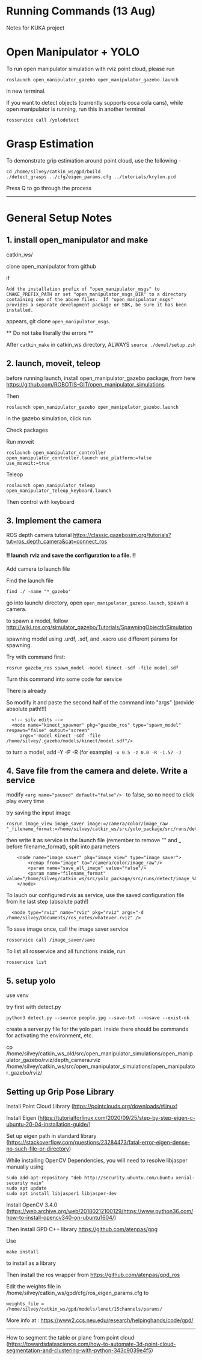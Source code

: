 # Running Commands (13 Aug)
Notes for KUKA project

# Open Manipulator + YOLO

To run open manipulator simulation with rviz point cloud, please run 
```
roslaunch open_manipulator_gazebo open_manipulator_gazebo.launch
```
in new terminal.

If you want to detect objects (currently supports coca cola cans), while open manipulator is running, run this in another terminal

```
rosservice call /yolodetect
```

# Grasp Estimation

To demonstrate grip estimation around point cloud, use the following - 
```
cd /home/silvey/catkin_ws/gpd/build
./detect_grasps ../cfg/eigen_params.cfg ../tutorials/krylon.pcd
```
Press Q to go through the process



---


# General Setup Notes

## 1. install open_manipulator and make

catkin_ws/

clone open_manipulator from github

if

```
Add the installation prefix of "open_manipulator_msgs" to CMAKE_PREFIX_PATH or set "open_manipulator_msgs_DIR" to a directory containing one of the above files.  If "open_manipulator_msgs" provides a separate development package or SDK, be sure it has been installed.
```
appears, git clone `open_manipulator_msgs`.

** Do not take literally the errors **

After `catkin_make` in catkin_ws directory, ALWAYS `source ./devel/setup.zsh`



## 2. launch, moveit, teleop

before running launch, install open_manipulator_gazebo package, from here https://github.com/ROBOTIS-GIT/open_manipulator_simulations

Then 

```
roslaunch open_manipulator_gazebo open_manipulator_gazebo.launch
```

in the gazebo simulation, click run

Check packages

Run moveit

```
roslaunch open_manipulator_controller open_manipulator_controller.launch use_platform:=false use_moveit:=true
```

Teleop

```
roslaunch open_manipulator_teleop open_manipulator_teleop_keyboard.launch
```
 Then control with keyboard
 

## 3. Implement the camera

ROS depth camera tutorial https://classic.gazebosim.org/tutorials?tut=ros_depth_camera&cat=connect_ros

#### !! launch rviz and save the configuration to a file. !!

Add camera to launch file

Find the launch file

```
find ./ -name "*_gazebo"     
```

go into launch/ directory, open `open_manipulator_gazebo.launch`, spawn a camera. 

to spawn a model, follow http://wiki.ros.org/simulator_gazebo/Tutorials/SpawningObjectInSimulation

spawning model using .urdf, .sdf, and .xacro use different params for spawning. 

Try with command first:
```
rosrun gazebo_ros spawn_model -model Kinect -sdf -file model.sdf  
```
Turn this command into some code for service

There is already   <!-- Run a python script to the send a service call to gazebo_ros to spawn a URDF robot -->
  <node name="urdf_spawner" pkg="gazebo_ros" type="spawn_model" respawn="false" output="screen"
     args="-urdf -model open_manipulator -x 0.5 -z 0.0 -J gripper_sub 0.005 -param robot_description"/>

So modify it and paste the second half of the command into "args" (provide absolute path!!!)

```
  <!-- silv edits -->
  <node name="kinect_spawner" pkg="gazebo_ros" type="spawn_model" respawn="false" output="screen"
     args="-model Kinect -sdf -file /home/silvey/.gazebo/models/kinect/model.sdf"/>
```

to turn a model, add -Y -P -R (for example) `-x 0.5 -z 0.0 -R -1.57 -J`

## 4. Save file from the camera and delete. Write a service

modify   `<arg name="paused" default="false"/> `   to false, so no need to click play every time

try saving the input image

```
rosrun image_view image_saver image:=/camera/color/image_raw "_filename_format:=/home/silvey/catkin_ws/src/yolo_package/src/runs/detect/image_%04d.%s"
```

then write it as service in the launch file (remember to remove "" and _ before filename_format), split into parameters

```
	<node name="image_saver" pkg="image_view" type="image_saver">
		<remap from="image" to="/camera/color/image_raw"/>
		<param name="save_all_image" value="false"/>
		<param name="filename_format" value="/home/silvey/catkin_ws/src/yolo_package/src/runs/detect/image_%04d.%s"/>
	</node>
```

To lauch our configured rvis as service, use the saved configuration file from he last step (absolute path!)

```
  <node type="rviz" name="rviz" pkg="rviz" args="-d /home/silvey/Documents/ros_notes/whatever.rviz" />
```

To save image once, call the image saver service

```
rosservice call /image_saver/save   
```
 
To list all rosservice and all functions inside, run

```
rosservice list  
```

## 5. setup yolo

use venv

try first with detect.py

```
python3 detect.py --source people.jpg --save-txt --nosave --exist-ok
```

create a server.py file for the yolo part. inside there should be commands for activating the environment, etc.


cp /home/silvey/catkin_ws_old/src/open_manipulator_simulations/open_manipulator_gazebo/rviz/depth_camera.rviz /home/silvey/catkin_ws/src/open_manipulator_simulations/open_manipulator_gazebo/rviz/






## Setting up Grip Pose Library

Install Point Cloud Library (https://pointclouds.org/downloads/#linux)

Install Eigen (https://tutorialforlinux.com/2020/09/25/step-by-step-eigen-c-ubuntu-20-04-installation-guide/)

Set up eigen path in standard library
(https://stackoverflow.com/questions/23284473/fatal-error-eigen-dense-no-such-file-or-directory)


While installing OpenCV Dependencies, you will need to resolve libjasper manually using
```
sudo add-apt-repository "deb http://security.ubuntu.com/ubuntu xenial-security main" 
sudo apt update 
sudo apt install libjasper1 libjasper-dev
```

Install OpenCV 3.4.0 (https://web.archive.org/web/20180212100129/https://www.python36.com/how-to-install-opencv340-on-ubuntu1604/)


Then install GPD C++ library https://github.com/atenpas/gpg


Use
```
make install
```
to install as a library 


Then install the ros wrapper from https://github.com/atenpas/gpd_ros


Edit the weights file in /home/silvey/catkin_ws/gpd/cfg/ros_eigen_params.cfg to 
```
weights_file = /home/silvey/catkin_ws/gpd/models/lenet/15channels/params/
```


More info at : https://www2.ccs.neu.edu/research/helpinghands/code/gpd/

-----
How to segment the table or plane from point cloud
(https://towardsdatascience.com/how-to-automate-3d-point-cloud-segmentation-and-clustering-with-python-343c9039e4f5)
